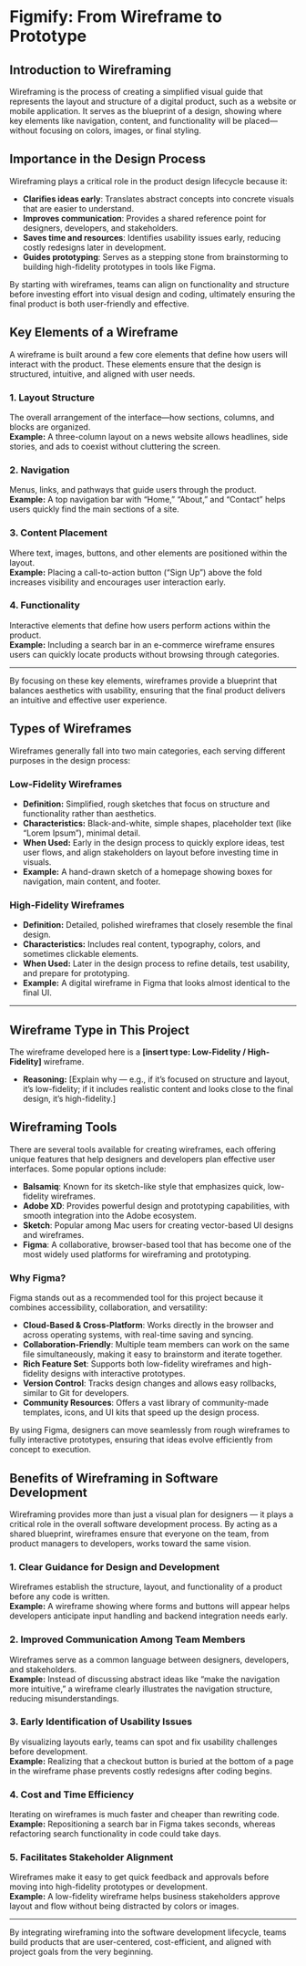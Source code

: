 # Figmify: From Wireframe to Prototype

## Introduction to Wireframing

Wireframing is the process of creating a simplified visual guide that represents the layout and structure of a digital product, such as a website or mobile application. It serves as the blueprint of a design, showing where key elements like navigation, content, and functionality will be placed—without focusing on colors, images, or final styling.

## Importance in the Design Process

Wireframing plays a critical role in the product design lifecycle because it:

- **Clarifies ideas early**: Translates abstract concepts into concrete visuals that are easier to understand.  
- **Improves communication**: Provides a shared reference point for designers, developers, and stakeholders.  
- **Saves time and resources**: Identifies usability issues early, reducing costly redesigns later in development.  
- **Guides prototyping**: Serves as a stepping stone from brainstorming to building high-fidelity prototypes in tools like Figma.  

By starting with wireframes, teams can align on functionality and structure before investing effort into visual design and coding, ultimately ensuring the final product is both user-friendly and effective.

## Key Elements of a Wireframe

A wireframe is built around a few core elements that define how users will interact with the product. These elements ensure that the design is structured, intuitive, and aligned with user needs.

### 1. Layout Structure
The overall arrangement of the interface—how sections, columns, and blocks are organized.  
**Example:** A three-column layout on a news website allows headlines, side stories, and ads to coexist without cluttering the screen.

### 2. Navigation
Menus, links, and pathways that guide users through the product.  
**Example:** A top navigation bar with “Home,” “About,” and “Contact” helps users quickly find the main sections of a site.

### 3. Content Placement
Where text, images, buttons, and other elements are positioned within the layout.  
**Example:** Placing a call-to-action button (“Sign Up”) above the fold increases visibility and encourages user interaction early.

### 4. Functionality
Interactive elements that define how users perform actions within the product.  
**Example:** Including a search bar in an e-commerce wireframe ensures users can quickly locate products without browsing through categories.

---

By focusing on these key elements, wireframes provide a blueprint that balances aesthetics with usability, ensuring that the final product delivers an intuitive and effective user experience.
## Types of Wireframes

Wireframes generally fall into two main categories, each serving different purposes in the design process:

### Low-Fidelity Wireframes
- **Definition:** Simplified, rough sketches that focus on structure and functionality rather than aesthetics.  
- **Characteristics:** Black-and-white, simple shapes, placeholder text (like “Lorem Ipsum”), minimal detail.  
- **When Used:** Early in the design process to quickly explore ideas, test user flows, and align stakeholders on layout before investing time in visuals.  
- **Example:** A hand-drawn sketch of a homepage showing boxes for navigation, main content, and footer.

### High-Fidelity Wireframes
- **Definition:** Detailed, polished wireframes that closely resemble the final design.  
- **Characteristics:** Includes real content, typography, colors, and sometimes clickable elements.  
- **When Used:** Later in the design process to refine details, test usability, and prepare for prototyping.  
- **Example:** A digital wireframe in Figma that looks almost identical to the final UI.

---

## Wireframe Type in This Project

The wireframe developed here is a **[insert type: Low-Fidelity / High-Fidelity]** wireframe.  
- **Reasoning:** [Explain why — e.g., if it’s focused on structure and layout, it’s low-fidelity; if it includes realistic content and looks close to the final design, it’s high-fidelity.]  

## Wireframing Tools

There are several tools available for creating wireframes, each offering unique features that help designers and developers plan effective user interfaces. Some popular options include:

- **Balsamiq**: Known for its sketch-like style that emphasizes quick, low-fidelity wireframes.  
- **Adobe XD**: Provides powerful design and prototyping capabilities, with smooth integration into the Adobe ecosystem.  
- **Sketch**: Popular among Mac users for creating vector-based UI designs and wireframes.  
- **Figma**: A collaborative, browser-based tool that has become one of the most widely used platforms for wireframing and prototyping.

### Why Figma?

Figma stands out as a recommended tool for this project because it combines accessibility, collaboration, and versatility:  

- **Cloud-Based & Cross-Platform**: Works directly in the browser and across operating systems, with real-time saving and syncing.  
- **Collaboration-Friendly**: Multiple team members can work on the same file simultaneously, making it easy to brainstorm and iterate together.  
- **Rich Feature Set**: Supports both low-fidelity wireframes and high-fidelity designs with interactive prototypes.  
- **Version Control**: Tracks design changes and allows easy rollbacks, similar to Git for developers.  
- **Community Resources**: Offers a vast library of community-made templates, icons, and UI kits that speed up the design process.  

By using Figma, designers can move seamlessly from rough wireframes to fully interactive prototypes, ensuring that ideas evolve efficiently from concept to execution.

## Benefits of Wireframing in Software Development

Wireframing provides more than just a visual plan for designers — it plays a critical role in the overall software development process. By acting as a shared blueprint, wireframes ensure that everyone on the team, from product managers to developers, works toward the same vision.

### 1. Clear Guidance for Design and Development
Wireframes establish the structure, layout, and functionality of a product before any code is written.  
**Example:** A wireframe showing where forms and buttons will appear helps developers anticipate input handling and backend integration needs early.

### 2. Improved Communication Among Team Members
Wireframes serve as a common language between designers, developers, and stakeholders.  
**Example:** Instead of discussing abstract ideas like “make the navigation more intuitive,” a wireframe clearly illustrates the navigation structure, reducing misunderstandings.

### 3. Early Identification of Usability Issues
By visualizing layouts early, teams can spot and fix usability challenges before development.  
**Example:** Realizing that a checkout button is buried at the bottom of a page in the wireframe phase prevents costly redesigns after coding begins.

### 4. Cost and Time Efficiency
Iterating on wireframes is much faster and cheaper than rewriting code.  
**Example:** Repositioning a search bar in Figma takes seconds, whereas refactoring search functionality in code could take days.

### 5. Facilitates Stakeholder Alignment
Wireframes make it easy to get quick feedback and approvals before moving into high-fidelity prototypes or development.  
**Example:** A low-fidelity wireframe helps business stakeholders approve layout and flow without being distracted by colors or images.

---

By integrating wireframing into the software development lifecycle, teams build products that are user-centered, cost-efficient, and aligned with project goals from the very beginning.
